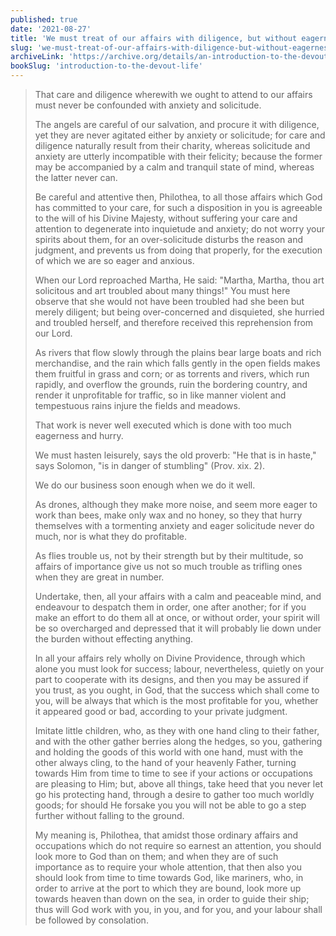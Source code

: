 ```yaml
---
published: true
date: '2021-08-27'
title: 'We must treat of our affairs with diligence, but without eagerness or solicitude.'
slug: 'we-must-treat-of-our-affairs-with-diligence-but-without-eagerness-or-solicitude'
archiveLink: 'https://archive.org/details/an-introduction-to-the-devout-life/page/126?view=theater'
bookSlug: 'introduction-to-the-devout-life'
---
```


> That care and diligence wherewith we ought to attend to our affairs must never be confounded with anxiety and solicitude.
>
> The angels are careful of our salvation, and procure it with diligence, yet they are never agitated either by anxiety or solicitude; for care and diligence naturally result from their charity, whereas solicitude and anxiety are utterly incompatible with their felicity; because the former may be accompanied by a calm and tranquil state of mind, whereas the latter never can.
>
> Be careful and attentive then, Philothea, to all those affairs which God has committed to your care, for such a disposition in you is agreeable to the will of his Divine Majesty, without suffering your care and attention to degenerate into inquietude and anxiety; do not worry your spirits about them, for an over-solicitude disturbs the reason and judgment, and prevents us from doing that properly, for the execution of which we are so eager and anxious.
>
> When our Lord reproached Martha, He said: "Martha, Martha, thou art solicitous and art troubled about many things!" You must here observe that she would not have been troubled had she been but merely diligent; but being over-concerned and disquieted, she hurried and troubled herself, and therefore received this reprehension from our Lord.
>
> As rivers that flow slowly through the plains bear large boats and rich merchandise, and the rain which falls gently in the open fields makes them fruitful in grass and corn; or as torrents and rivers, which run rapidly, and overflow the grounds, ruin the bordering country, and render it unprofitable for traffic, so in like manner violent and tempestuous rains injure the fields and meadows.
>
> That work is never well executed which is done with too much eagerness and hurry.
>
> We must hasten leisurely, says the old proverb: "He that is in haste," says Solomon, "is in danger of stumbling" (Prov. xix. 2).
>
> We do our business soon enough when we do it well.
>
> As drones, although they make more noise, and seem more eager to work than bees, make only wax and no honey, so they that hurry themselves with a tormenting anxiety and eager solicitude never do much, nor is what they do profitable.
>
> As flies trouble us, not by their strength but by their multitude, so affairs of importance give us not so much trouble as trifling ones when they are great in number.
>
> Undertake, then, all your affairs with a calm and peaceable mind, and endeavour to despatch them in order, one after another; for if you make an effort to do them all at once, or without order, your spirit will be so overcharged and depressed that it will probably lie down under the burden without effecting anything.
>
> In all your affairs rely wholly on Divine Providence, through which alone you must look for success; labour, nevertheless, quietly on your part to cooperate with its designs, and then you may be assured if you trust, as you ought, in God, that the success which shall come to you, will be always that which is the most profitable for you, whether it appeared good or bad, according to your private judgment.
>
> Imitate little children, who, as they with one hand cling to their father, and with the other gather berries along the hedges, so you, gathering and holding the goods of this world with one hand, must with the other always cling, to the hand of your heavenly Father, turning towards Him from time to time to see if your actions or occupations are pleasing to Him; but, above all things, take heed that you never let go his protecting hand, through a desire to gather too much worldly goods; for should He forsake you you will not be able to go a step further without falling to the ground.
>
> My meaning is, Philothea, that amidst those ordinary affairs and occupations which do not require so earnest an attention, you should look more to God than on them; and when they are of such importance as to require your whole attention, that then also you should look from time to time towards God, like mariners, who, in order to arrive at the port to which they are bound, look more up towards heaven than down on the sea, in order to guide their ship; thus will God work with you, in you, and for you, and your labour shall be followed by consolation.